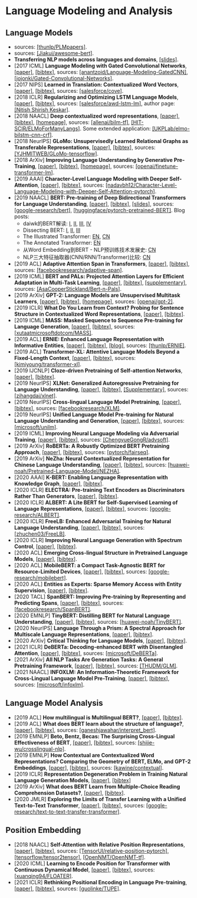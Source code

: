 # Language Modeling and Analysis

## Language Models
- sources: [[thunlp/PLMpapers]](https://github.com/thunlp/PLMpapers).
- sources: [[Jiakui/awesome-bert]](https://github.com/Jiakui/awesome-bert).
- **Transferring NLP models across languages and domains**, [[slides]](https://syntaxfest.github.io/syntaxfest19/slides/invited_talk_syntaxfest_plank.pdf).
- [2017 ICML] **Language Modeling with Gated Convolutional Networks**, [[paper]](https://arxiv.org/pdf/1612.08083.pdf), [[bibtex]](/Bibtex/Language%20Modeling%20with%20Gated%20Convolutional%20Networks.bib), sources: [[anantzoid/Language-Modeling-GatedCNN]](https://github.com/anantzoid/Language-Modeling-GatedCNN), [[jojonki/Gated-Convolutional-Networks]](https://github.com/jojonki/Gated-Convolutional-Networks).
- [2017 NIPS] **Learned in Translation: Contextualized Word Vectors**, [[paper]](https://arxiv.org/pdf/1708.00107.pdf), [[bibtex]](/Bibtex/Learned%20in%20Translation.bib), sources: [[salesforce/cove]](https://github.com/salesforce/cove).
- [2018 ICLR] **Regularizing and Optimizing LSTM Language Models**, [[paper]](https://openreview.net/pdf?id=SyyGPP0TZ), [[bibtex]](/Bibtex/Regularizing%20and%20Optimizing%20LSTM%20Language%20Models.bib), sources: [[salesforce/awd-lstm-lm]](https://github.com/salesforce/awd-lstm-lm), author page: [[Nitish Shirish Keskar]](https://keskarnitish.github.io).
- [2018 NAACL] **Deep contextualized word representations**, [[paper]](https://www.aclweb.org/anthology/N18-1202.pdf), [[bibtex]](https://www.aclweb.org/anthology/N18-1202.bib), [[homepage]](https://allennlp.org/elmo), sources: [[allenai/bilm-tf]](https://github.com/allenai/bilm-tf), [[HIT-SCIR/ELMoForManyLangs]](https://github.com/HIT-SCIR/ELMoForManyLangs). Some extended application: [[UKPLab/elmo-bilstm-cnn-crf]](https://github.com/UKPLab/elmo-bilstm-cnn-crf).
- [2018 NeurIPS] **GLoMo: Unsupervisedly Learned Relational Graphs as Transferable Representations**, [[paper]](https://arxiv.org/pdf/1806.05662.pdf), [[bibtex]](GLoMo%20-%20Unsupervisedly%20Learned%20Relational%20Graphs%20as%20Transferable%20Representations.bib), sources: [[YJHMITWEB/GLoMo-tensorflow]](https://github.com/YJHMITWEB/GLoMo-tensorflow).
- [2018 ArXiv] **Improving Language Understanding by Generative Pre-Training**, [[paper]](https://s3-us-west-2.amazonaws.com/openai-assets/research-covers/language-unsupervised/language_understanding_paper.pdf), [[bibtex]](/Bibtex/Improving%20Language%20Understanding%20by%20Generative%20Pre-Training.bib), [[homepage]](https://blog.openai.com/language-unsupervised/), sources: [[openai/finetune-transformer-lm]](https://github.com/openai/finetune-transformer-lm).
- [2019 AAAI] **Character-Level Language Modeling with Deeper Self-Attention**, [[paper]](https://arxiv.org/pdf/1808.04444.pdf), [[bibtex]](/Bibtex/Character-Level%20Language%20Modeling%20with%20Deeper%20Self-Attention.bib), sources: [[nadavbh12/Character-Level-Language-Modeling-with-Deeper-Self-Attention-pytorch]](https://github.com/nadavbh12/Character-Level-Language-Modeling-with-Deeper-Self-Attention-pytorch).
- [2019 NAACL] **BERT: Pre-training of Deep Bidirectional Transformers for Language Understanding**, [[paper]](https://www.aclweb.org/anthology/N19-1423.pdf), [[bibtex]](/Bibtex/BERT%20-%20Pre-training%20of%20Deep%20Bidirectional%20Transformers%20for%20Language%20Understanding.bib), [[slides]](https://nlp.stanford.edu/seminar/details/jdevlin.pdf), sources: [[google-research/bert]](https://github.com/google-research/bert), [[huggingface/pytorch-pretrained-BERT]](https://github.com/huggingface/pytorch-pretrained-BERT). Blog posts: 
  - daiwk的BERT解读: [I](https://daiwk.github.io/posts/nlp-bert.html), [II](https://daiwk.github.io/posts/nlp-bert-code-annotated-framework.html), [III](https://daiwk.github.io/posts/nlp-bert-code-annotated-application.html), [IV](https://daiwk.github.io/posts/nlp-bert-code.html)
  - Dissecting BERT: [I](https://medium.com/dissecting-bert/dissecting-bert-part-1-d3c3d495cdb3), [II](https://medium.com/dissecting-bert/dissecting-bert-appendix-the-decoder-3b86f66b0e5f), [III](https://medium.com/dissecting-bert/dissecting-bert-part2-335ff2ed9c73)
  - The Illustrated Transformer: [EN](https://jalammar.github.io/illustrated-transformer/), [CN](https://zhuanlan.zhihu.com/p/54356280)
  - The Annotated Transformer: [EN](http://nlp.seas.harvard.edu/2018/04/03/attention.html)
  - 从Word Embedding到BERT - NLP预训练技术发展史: [CN](https://zhuanlan.zhihu.com/p/49271699)
  - NLP三大特征抽取器(CNN/RNN/Transformer)比较: [CN](https://zhuanlan.zhihu.com/p/54743941)
- [2019 ACL] **Adaptive Attention Span in Transformers**, [[paper]](https://www.aclweb.org/anthology/P19-1032.pdf), [[bibtex]](https://www.aclweb.org/anthology/P19-1032.bib), sources: [[facebookresearch/adaptive-span]](https://github.com/facebookresearch/adaptive-span).
- [2019 ICML] **BERT and PALs: Projected Attention Layers for Efficient Adaptation in Multi-Task Learning**, [[paper]](http://proceedings.mlr.press/v97/stickland19a/stickland19a.pdf), [[bibtex]](/Bibtex/BERT%20and%20PALs%20-%20Projected%20Attention%20Layers%20for%20Efficient%20Adaptation%20in%20Multi-Task%20Learning.bib), [[supplementary]](http://proceedings.mlr.press/v97/stickland19a/stickland19a-supp.pdf), sources: [[AsaCooperStickland/Bert-n-Pals]](https://github.com/AsaCooperStickland/Bert-n-Pals).
- [2019 ArXiv] **GPT-2: Language Models are Unsupervised Multitask Learners**, [[paper]](https://d4mucfpksywv.cloudfront.net/better-language-models/language-models.pdf), [[bibtex]](/Bibtex/Language%20Models%20are%20Unsupervised%20Multitask%20Learners.bib), [[homepage]](https://blog.openai.com/better-language-models/), sources: [[openai/gpt-2]](https://github.com/openai/gpt-2).
- [2019 ICLR] **What Do You Learn from Context? Probing for Sentence Structure in Contextualized Word Representations**, [[paper]](https://openreview.net/pdf?id=SJzSgnRcKX), [[bibtex]](/Bibtex/What%20Do%20You%20Learn%20from%20Context%20Probing%20for%20Sentence%20Structure%20in%20Contextualized%20Word%20Representations.bib).
- [2019 ICML] **MASS: Masked Sequence to Sequence Pre-training for Language Generation**, [[paper]](https://arxiv.org/pdf/1905.02450.pdf), [[bibtex]](/Bibtex/MASS%20-%20Masked%20Sequence%20to%20Sequence%20Pre-training%20for%20Language%20Generation.bib), sources: [[xutaatmicrosoftdotcom/MASS]](https://github.com/xutaatmicrosoftdotcom/MASS).
- [2019 ACL] **ERNIE: Enhanced Language Representation with Informative Entities**, [[paper]](https://arxiv.org/pdf/1905.07129.pdf), [[bibtex]](/Bibtex/ERNIE%20-%20Enhanced%20Language%20Representation%20with%20Informative%20Entities.bib), [[blog]](https://www.jiqizhixin.com/articles/2019-05-26-4), sources: [[thunlp/ERNIE]](https://github.com/thunlp/ERNIE).
- [2019 ACL] **Transformer-XL: Attentive Language Models Beyond a Fixed-Length Context**, [[paper]](https://www.aclweb.org/anthology/P19-1285.pdf), [[bibtex]](https://www.aclweb.org/anthology/P19-1285.bib), sources: [[kimiyoung/transformer-xl]](https://github.com/kimiyoung/transformer-xl).
- [2019 IJCNLP] **Cloze-driven Pretraining of Self-attention Networks**, [[paper]](https://arxiv.org/pdf/1903.07785.pdf), [[bibtex]](/Bibtex/Cloze-driven%20Pretraining%20of%20Self-attention%20Networks.bib).
- [2019 NeurIPS] **XLNet: Generalized Autoregressive Pretraining for Language Understanding**, [[paper]](https://papers.nips.cc/paper/8812-xlnet-generalized-autoregressive-pretraining-for-language-understanding.pdf), [[bibtex]](/Bibtex/XLNet%20-%20Generalized%20Autoregressive%20Pretraining%20for%20Language%20Understanding.bib), [[Supplementary]](https://papers.nips.cc/paper/8812-xlnet-generalized-autoregressive-pretraining-for-language-understanding), sources: [[zihangdai/xlnet]](https://github.com/zihangdai/xlnet).
- [2019 NeurIPS] **Cross-lingual Language Model Pretraining**, [[paper]](https://papers.nips.cc/paper/2019/file/c04c19c2c2474dbf5f7ac4372c5b9af1-Paper.pdf), [[bibtex]](/Bibtex/Cross-lingual%20Language%20Model%20Pretraining.bib), sources: [[facebookresearch/XLM]](https://github.com/facebookresearch/XLM).
- [2019 NeurIPS] **Unified Language Model Pre-training for Natural Language Understanding and Generation**, [[paper]](https://papers.nips.cc/paper/9464-unified-language-model-pre-training-for-natural-language-understanding-and-generation.pdf), [[bibtex]](/Bibtex/Unified%20Language%20Model%20Pre-training%20for%20Natural%20Language%20Understanding%20and%20Generation.bib), sources: [[microsoft/unilm]](https://github.com/microsoft/unilm).
- [2019 ICML] **Improving Neural Language Modeling via Adversarial Training**, [[paper]](http://proceedings.mlr.press/v97/wang19f/wang19f.pdf), [[bibtex]](/Bibtex/Improving%20Neural%20Language%20Modeling%20via%20Adversarial%20Training.bib), sources: [[ChengyueGongR/advsoft]](https://github.com/ChengyueGongR/advsoft).
- [2019 ArXiv] **RoBERTa: A Robustly Optimized BERT Pretraining Approach**, [[paper]](https://arxiv.org/pdf/1907.11692.pdf), [[bibtex]](/Bibtex/RoBERTa%20-%20A%20Robustly%20Optimized%20BERT%20Pretraining%20Approach.bib), sources: [[pytorch/fairseq]](https://github.com/pytorch/fairseq/tree/master/examples/roberta).
- [2019 ArXiv] **NeZha: Neural Contextualized Representation for Chinese Language Understanding**, [[paper]](https://arxiv.org/pdf/1909.00204.pdf), [[bibtex]](/Bibtex/NeZha%20-%20Neural%20Contextualized%20Representation%20for%20Chinese%20Language%20Understanding.bib), sources: [[huawei-noah/Pretrained-Language-Model/NEZHA]](https://github.com/huawei-noah/Pretrained-Language-Model/tree/master/NEZHA).
- [2020 AAAI] **K-BERT: Enabling Language Representation with Knowledge Graph**, [[paper]](https://www.aaai.org/Papers/AAAI/2020GB/AAAI-LiuW.5594.pdf), [[bibtex]](/Bibtex/K-BERT%20-%20Enabling%20Language%20Representation%20with%20Knowledge%20Graph.bib).
- [2020 ICLR] **ELECTRA: Pre-training Text Encoders as Discriminators Rather Than Generators**, [[paper]](https://openreview.net/pdf?id=r1xMH1BtvB), [[bibtex]](/Bibtex/ELECTRA%20-%20Pre-training%20Text%20Encoders%20as%20Discriminators%20Rather%20Than%20Generators.bib).
- [2020 ICLR] **ALBERT: A Lite BERT for Self-Supervised Learning of Language Representations**, [[paper]](https://openreview.net/pdf?id=H1eA7AEtvS), [[bibtex]](/Bibtex/ALBERT%20-%20A%20Lite%20BERT%20for%20Self-Supervised%20Learning%20of%20Language%20Representations.bib), sources: [[google-research/ALBERT]](https://github.com/google-research/ALBERT).
- [2020 ICLR] **FreeLB: Enhanced Adversarial Training for Natural Language Understanding**, [[paper]](https://openreview.net/pdf?id=BygzbyHFvB), [[bibtex]](/Bibtex/FreeLB%20-%20Enhanced%20Adversarial%20Training%20for%20Natural%20Language%20Understanding.bib), sources: [[zhuchen03/FreeLB]](https://github.com/zhuchen03/FreeLB).
- [2020 ICLR] **Improving Neural Language Generation with Spectrum Control**, [[paper]](https://openreview.net/pdf?id=ByxY8CNtvr), [[bibtex]](/Bibtex/Improving%20Neural%20Language%20Generation%20with%20Spectrum%20Control.bib).
- [2020 ACL] **Emerging Cross-lingual Structure in Pretrained Language Models**, [[paper]](https://arxiv.org/pdf/1911.01464.pdf), [[bibtex]](/Bibtex/Emerging%20Cross-lingual%20Structure%20in%20Pretrained%20Language%20Models.bib).
- [2020 ACL] **MobileBERT: a Compact Task-Agnostic BERT for Resource-Limited Devices**, [[paper]](https://www.aclweb.org/anthology/2020.acl-main.195.pdf), [[bibtex]](/Bibtex/MobileBERT.bib), sources: [[google-research/mobilebert]](https://github.com/google-research/google-research/tree/master/mobilebert).
- [2020 ACL] **Entities as Experts: Sparse Memory Access with Entity Supervision**, [[paper]](https://www.aclweb.org/anthology/2020.emnlp-main.400.pdf), [[bibtex]](https://www.aclweb.org/anthology/2020.emnlp-main.400.bib).
- [2020 TACL] **SpanBERT: Improving Pre-training by Representing and Predicting Spans**, [[paper]](https://www.aclweb.org/anthology/2020.tacl-1.5.pdf), [[bibtex]](https://www.aclweb.org/anthology/2020.tacl-1.5.bib), sources: [[facebookresearch/SpanBERT]](https://github.com/facebookresearch/SpanBERT).
- [2020 EMNLP] **TinyBERT: Distilling BERT for Natural Language Understanding**, [[paper]](https://www.aclweb.org/anthology/2020.findings-emnlp.372.pdf), [[bibtex]](https://www.aclweb.org/anthology/2020.findings-emnlp.372.bib), sources: [[huawei-noah/TinyBERT]](https://github.com/huawei-noah/Pretrained-Language-Model/tree/master/TinyBERT).
- [2020 NeurIPS] **Language Through a Prism: A Spectral Approach for Multiscale Language Representations**, [[paper]](https://proceedings.neurips.cc/paper/2020/file/3acb2a202ae4bea8840224e6fce16fd0-Paper.pdf), [[bibtex]](/Bibtex/Language%20Through%20a%20Prism%20-%20A%20Spectral%20Approach%20for%20Multiscale%20Language%20Representations.bib).
- [2020 ArXiv] **Critical Thinking for Language Models**, [[paper]](https://arxiv.org/pdf/2009.07185.pdf), [[bibtex]](/Bibtex/Critical%20Thinking%20for%20Language%20Models.bib).
- [2021 ICLR] **DeBERTa: Decoding-enhanced BERT with Disentangled Attention**, [[paper]](https://openreview.net/pdf?id=XPZIaotutsD), [[bibtex]](/Bibtex/DeBERTa%20-%20Decoding-enhanced%20BERT%20with%20Disentangled%20Attention.bib), sources: [[microsoft/DeBERTa]](https://github.com/microsoft/DeBERTa).
- [2021 ArXiv] **All NLP Tasks Are Generation Tasks: A General Pretraining Framework**, [[paper]](https://arxiv.org/pdf/2103.10360.pdf), [[bibtex]](/Bibtex/All%20NLP%20Tasks%20Are%20Generation%20Tasks%20-%20A%20General%20Pretraining%20Framework.bib), sources: [[THUDM/GLM]](https://github.com/THUDM/GLM).
- [2021 NAACL] **INFOXLM: An Information-Theoretic Framework for Cross-Lingual Language Model Pre-Training**, [[paper]](https://www.aclweb.org/anthology/2021.naacl-main.280.pdf), [[bibtex]](https://www.aclweb.org/anthology/2021.naacl-main.280.bib), sources: [[microsoft/infoxlm]](https://github.com/microsoft/unilm/tree/master/infoxlm).

## Language Model Analysis
- [2019 ACL] **How multilingual is Multilingual BERT?**, [[paper]](https://www.aclweb.org/anthology/P19-1493.pdf), [[bibtex]](https://www.aclweb.org/anthology/P19-1493.bib).
- [2019 ACL] **What does BERT learn about the structure of language?**, [[paper]](https://www.aclweb.org/anthology/P19-1356.pdf), [[bibtex]](/Bibtex/What%20does%20BERT%20learn%20about%20the%20structure%20of%20language.bib), sources: [[ganeshjawahar/interpret_bert]](https://github.com/ganeshjawahar/interpret_bert).
- [2019 EMNLP] **Beto, Bentz, Becas: The Surprising Cross-Lingual Effectiveness of BERT**, [[paper]](https://www.aclweb.org/anthology/D19-1077.pdf), [[bibtex]](/Bibtex/Beto%20Bentz%20Becas%20-%20The%20Surprising%20Cross-Lingual%20Effectiveness%20of%20BERT.bib), sources: [[shijie-wu/crosslingual-nlp]](https://github.com/shijie-wu/crosslingual-nlp).
- [2019 EMNLP] **How Contextual are Contextualized Word Representations? Comparing the Geometry of BERT, ELMo, and GPT-2 Embeddings**, [[paper]](https://www.aclweb.org/anthology/D19-1006.pdf), [[bibtex]](https://www.aclweb.org/anthology/D19-1006.bib), sources: [[kawine/contextual]](https://github.com/kawine/contextual).
- [2019 ICLR] **Representation Degeneration Problem in Training Natural Language Generation Models**, [[paper]](https://openreview.net/pdf?id=SkEYojRqtm), [[bibtex]](/Bibtex/Representation%20Degeneration%20Problem%20in%20Training%20Natural%20Language%20Generation%20Models.bib)
- [2019 ArXiv] **What does BERT Learn from Multiple-Choice Reading Comprehension Datasets?**, [[paper]](https://arxiv.org/pdf/1910.12391.pdf), [[bibtex]](/Bibtex/What%20does%20BERT%20Learn%20from%20Multiple-Choice%20Reading%20Comprehension%20Datasets.bib).
- [2020 JMLR] **Exploring the Limits of Transfer Learning with a Unified Text-to-Text Transformer**, [[paper]](https://jmlr.org/papers/volume21/20-074/20-074.pdf), [[bibtex]](/Bibtex/Exploring%20the%20Limits%20of%20Transfer%20Learning%20with%20a%20Unified%20Text-to-Text%20Transformer.bib), sources: [[google-research/text-to-text-transfer-transformer]](https://github.com/google-research/text-to-text-transfer-transformer).

## Position Embedding
- [2018 NAACL] **Self-Attention with Relative Position Representations**, [[paper]](https://www.aclweb.org/anthology/N18-2074.pdf), [[bibtex]](https://www.aclweb.org/anthology/N18-2074.bib), sources: [[TensorUI/relative-position-pytorch]](https://github.com/TensorUI/relative-position-pytorch), [[tensorflow/tensor2tensor]](https://github.com/tensorflow/tensor2tensor), [[OpenNMT/OpenNMT-tf]](https://github.com/OpenNMT/OpenNMT-tf).
- [2020 ICML] **Learning to Encode Position for Transformer with Continuous Dynamical Model**, [[paper]](http://proceedings.mlr.press/v119/liu20n/liu20n.pdf), [[bibtex]](/Bibtex/Learning%20to%20Encode%20Position%20for%20Transformer%20with%20Continuous%20Dynamical%20Model.bib), sources: [[xuanqing94/FLOATER]](https://github.com/xuanqing94/FLOATER).
- [2021 ICLR] **Rethinking Positional Encoding in Language Pre-training**, [[paper]](https://openreview.net/pdf?id=09-528y2Fgf), [[bibtex]](/Bibtex/Rethinking%20Positional%20Encoding%20in%20Language%20Pre-training.bib), sources: [[guolinke/TUPE]](https://github.com/guolinke/TUPE).